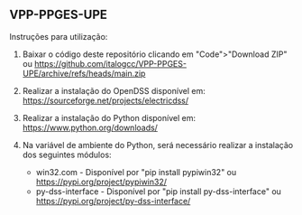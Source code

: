 ## VPP-PPGES-UPE

Instruções para utilização:

1. Baixar o código deste repositório clicando em "Code">"Download ZIP" ou https://github.com/italogcc/VPP-PPGES-UPE/archive/refs/heads/main.zip

2. Realizar a instalação do OpenDSS disponível em: https://sourceforge.net/projects/electricdss/

3. Realizar a instalação do Python disponível em: https://www.python.org/downloads/

4. Na variável de ambiente do Python, será necessário realizar a instalação dos seguintes módulos:
   * win32.com - Disponível por "pip install pypiwin32" ou https://pypi.org/project/pypiwin32/
   * py-dss-interface - Disponível por "pip install py-dss-interface" ou https://pypi.org/project/py-dss-interface/
